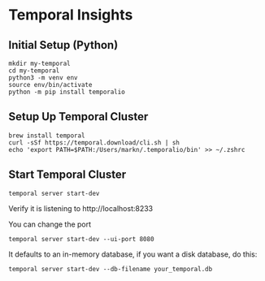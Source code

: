 Temporal Insights
=================

Initial Setup (Python)
----------------------

```
mkdir my-temporal
cd my-temporal
python3 -m venv env
source env/bin/activate
python -m pip install temporalio
```

Setup Up Temporal Cluster
-------------------------

```
brew install temporal
curl -sSf https://temporal.download/cli.sh | sh
echo 'export PATH=$PATH:/Users/markn/.temporalio/bin' >> ~/.zshrc

```

Start Temporal Cluster
----------------------

```
temporal server start-dev
```

Verify it is listening to http://localhost:8233

You can change the port

```
temporal server start-dev --ui-port 8080
```

It defaults to an in-memory database, if you want a disk database, do this:

```
temporal server start-dev --db-filename your_temporal.db
```
